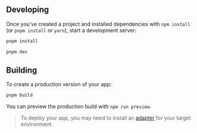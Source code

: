 
## Developing

Once you've created a project and installed dependencies with `npm install` (or `pnpm install` or `yarn`), start a development server:

```bash
pnpm install

pnpm dev
```

## Building

To create a production version of your app:

```bash
pnpm build
```

You can preview the production build with `npm run preview`.

> To deploy your app, you may need to install an [adapter](https://kit.svelte.dev/docs/adapters) for your target environment.
